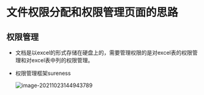 # 文件权限分配和权限管理页面的思路

## 权限管理

+ 文档是以excel的形式存储在硬盘上的，需要管理权限的是对excel表的权限管理和对excel表中列的权限管理。

+ 权限管理框架sureness

  ![image-20211023144943789](/Users/dailinfeng/Library/Application%20Support/typora-user-images/image-20211023144943789.png)

  
